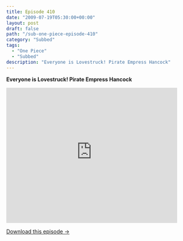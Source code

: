 ```yaml
---
title: Episode 410
date: "2009-07-19T05:30:00+00:00"
layout: post
draft: false
path: "/sub-one-piece-episode-410"
category: "Subbed"
tags:
  - "One Piece"
  - "Subbed"
description: "Everyone is Lovestruck! Pirate Empress Hancock"
---
```


**Everyone is Lovestruck! Pirate Empress Hancock**

<iframe width="640" height="360" src="https://www.rapidvideo.com/e/G0NNTB6TJG" frameborder="0" marginwidth=0 marginheight=0 scrolling=no allowfullscreen style="max-width:90%;"></iframe>

<a href="http://ouo.io/qs/eCodkFEQ?s=https://www.rapidvideo.com/d/G0NNTB6TJG" class="styled_a">Download this episode →</a>


